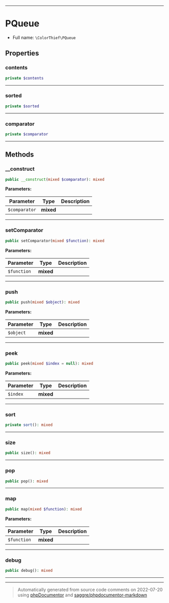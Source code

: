 ***

# PQueue





* Full name: `\ColorThief\PQueue`



## Properties


### contents



```php
private $contents
```






***

### sorted



```php
private $sorted
```






***

### comparator



```php
private $comparator
```






***

## Methods


### __construct



```php
public __construct(mixed $comparator): mixed
```








**Parameters:**

| Parameter | Type | Description |
|-----------|------|-------------|
| `$comparator` | **mixed** |  |




***

### setComparator



```php
public setComparator(mixed $function): mixed
```








**Parameters:**

| Parameter | Type | Description |
|-----------|------|-------------|
| `$function` | **mixed** |  |




***

### push



```php
public push(mixed $object): mixed
```








**Parameters:**

| Parameter | Type | Description |
|-----------|------|-------------|
| `$object` | **mixed** |  |




***

### peek



```php
public peek(mixed $index = null): mixed
```








**Parameters:**

| Parameter | Type | Description |
|-----------|------|-------------|
| `$index` | **mixed** |  |




***

### sort



```php
private sort(): mixed
```











***

### size



```php
public size(): mixed
```











***

### pop



```php
public pop(): mixed
```











***

### map



```php
public map(mixed $function): mixed
```








**Parameters:**

| Parameter | Type | Description |
|-----------|------|-------------|
| `$function` | **mixed** |  |




***

### debug



```php
public debug(): mixed
```











***


***
> Automatically generated from source code comments on 2022-07-20 using [phpDocumentor](http://www.phpdoc.org/) and [saggre/phpdocumentor-markdown](https://github.com/Saggre/phpDocumentor-markdown)
